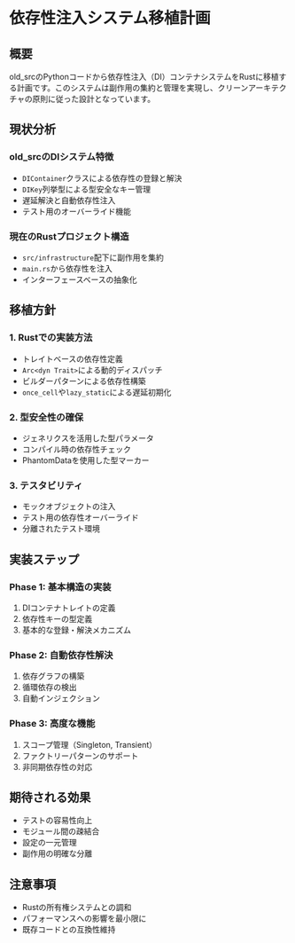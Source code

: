 # 依存性注入システム移植計画

## 概要
old_srcのPythonコードから依存性注入（DI）コンテナシステムをRustに移植する計画です。このシステムは副作用の集約と管理を実現し、クリーンアーキテクチャの原則に従った設計となっています。

## 現状分析

### old_srcのDIシステム特徴
- `DIContainer`クラスによる依存性の登録と解決
- `DIKey`列挙型による型安全なキー管理
- 遅延解決と自動依存性注入
- テスト用のオーバーライド機能

### 現在のRustプロジェクト構造
- `src/infrastructure`配下に副作用を集約
- `main.rs`から依存性を注入
- インターフェースベースの抽象化

## 移植方針

### 1. Rustでの実装方法
- トレイトベースの依存性定義
- `Arc<dyn Trait>`による動的ディスパッチ
- ビルダーパターンによる依存性構築
- `once_cell`や`lazy_static`による遅延初期化

### 2. 型安全性の確保
- ジェネリクスを活用した型パラメータ
- コンパイル時の依存性チェック
- PhantomDataを使用した型マーカー

### 3. テスタビリティ
- モックオブジェクトの注入
- テスト用の依存性オーバーライド
- 分離されたテスト環境

## 実装ステップ

### Phase 1: 基本構造の実装
1. DIコンテナトレイトの定義
2. 依存性キーの型定義
3. 基本的な登録・解決メカニズム

### Phase 2: 自動依存性解決
1. 依存グラフの構築
2. 循環依存の検出
3. 自動インジェクション

### Phase 3: 高度な機能
1. スコープ管理（Singleton, Transient）
2. ファクトリーパターンのサポート
3. 非同期依存性の対応

## 期待される効果
- テストの容易性向上
- モジュール間の疎結合
- 設定の一元管理
- 副作用の明確な分離

## 注意事項
- Rustの所有権システムとの調和
- パフォーマンスへの影響を最小限に
- 既存コードとの互換性維持